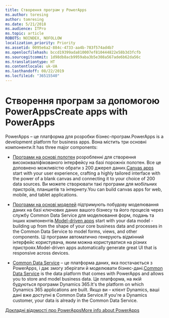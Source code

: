 ```yaml
---
title: Створення програм у PowerApps
ms.author: toresing
author: tomresing
ms.date: 5/21/2018
ms.audience: ITPro
ms.topic: article
ROBOTS: NOINDEX, NOFOLLOW
localization_priority: Priority
ms.assetid: 0095e6a2-884c-4733-aa4b-783f574ad4b7
ms.openlocfilehash: bccd19399ada810007ef810444822e58b3d3fcfb
ms.sourcegitcommit: 1d98db8acb9959aba3b5e308a567ade6b62da56c
ms.translationtype: HT
ms.contentlocale: uk-UA
ms.lasthandoff: 08/22/2019
ms.locfileid: "36515540"
---
```

# <a name="create-apps-with-powerapps"></a><span data-ttu-id="752a1-102">Створення програм за допомогою PowerApps</span><span class="sxs-lookup"><span data-stu-id="752a1-102">Create apps with PowerApps</span></span>

<span data-ttu-id="752a1-103">PowerApps – це платформа для розробки бізнес-програм.</span><span class="sxs-lookup"><span data-stu-id="752a1-103">PowerApps is a development platform for business apps.</span></span> <span data-ttu-id="752a1-104">Вона містить три основні компоненти.</span><span class="sxs-lookup"><span data-stu-id="752a1-104">It has three major components:</span></span> 
  
- <span data-ttu-id="752a1-105">[Програми на основі полотен](https://go.microsoft.com/fwlink/?linkid=874495) розробленні для створення висококваліфікованого інтерфейсу на базі порожніх полотен. Все це доповнено можливістю обрати з 200 джерел даних.</span><span class="sxs-lookup"><span data-stu-id="752a1-105">[Canvas apps](https://go.microsoft.com/fwlink/?linkid=874495) start with your user experience, crafting a highly tailored interface with the power of a blank canvas and connecting it to your choice of 200 data sources.</span></span> <span data-ttu-id="752a1-106">Ви можете створювати такі програми для мобільних пристроїв, планшетів та інтернету.</span><span class="sxs-lookup"><span data-stu-id="752a1-106">You can build canvas apps for web, mobile, and tablet applications.</span></span> 
    
- <span data-ttu-id="752a1-107">[Програми на основі моделей](https://go.microsoft.com/fwlink/?linkid=874496) підтримують побудову моделювання даних на базі ключових даних вашого бізнесу та його процесів через службу Common Data Service для моделювання форм, подань та інших компонентів.</span><span class="sxs-lookup"><span data-stu-id="752a1-107">[Model-driven apps](https://go.microsoft.com/fwlink/?linkid=874496) start with your data model - building up from the shape of your core business data and processes in the Common Data Service to model forms, views, and other components.</span></span> <span data-ttu-id="752a1-108">Ці програми автоматично генерують відмінний інтерфейс користувача, яким можна користуватися на різних пристроях.</span><span class="sxs-lookup"><span data-stu-id="752a1-108">Model-driven apps automatically generate great UI that is responsive across devices.</span></span> 
    
- <span data-ttu-id="752a1-109">[Common Data Service](https://go.microsoft.com/fwlink/?linkid=874497) – це платформа даних, яка постачається з PowerApps, і дає змогу зберігати й моделювати бізнес-дані.</span><span class="sxs-lookup"><span data-stu-id="752a1-109">[Common Data Service](https://go.microsoft.com/fwlink/?linkid=874497) is the data platform that comes with PowerApps and allows you to store and model business data.</span></span> <span data-ttu-id="752a1-110">Це платформа, на якій будуються програми Dynamics 365.</span><span class="sxs-lookup"><span data-stu-id="752a1-110">It's the platform on which Dynamics 365 applications are built.</span></span> <span data-ttu-id="752a1-111">Якщо ви – клієнт Dynamics, ваші дані вже доступні в Common Data Service.</span><span class="sxs-lookup"><span data-stu-id="752a1-111">If you're a Dynamics customer, your data is already in the Common Data Service.</span></span> 
    
[<span data-ttu-id="752a1-112">Докладні відомості про PowerApps</span><span class="sxs-lookup"><span data-stu-id="752a1-112">More info about PowerApps</span></span>](https://go.microsoft.com/fwlink/?linkid=874498)
  

